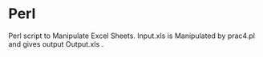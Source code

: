 # Perl
Perl script to Manipulate Excel Sheets.
Input.xls is Manipulated by prac4.pl and gives output Output.xls .
